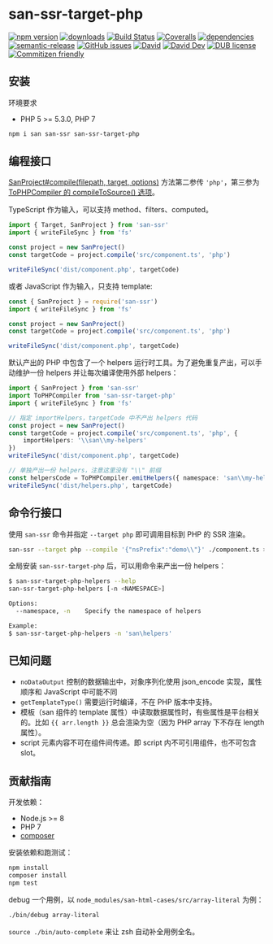 # san-ssr-target-php
[![npm version](https://img.shields.io/npm/v/san-ssr-target-php.svg)](https://www.npmjs.org/package/san-ssr-target-php)
[![downloads](https://img.shields.io/npm/dm/san-ssr-target-php.svg)](https://www.npmjs.org/package/san-ssr-target-php)
[![Build Status](https://travis-ci.com/searchfe/san-ssr-target-php.svg?branch=master)](https://travis-ci.com/searchfe/san-ssr-target-php)
[![Coveralls](https://img.shields.io/coveralls/searchfe/san-ssr-target-php.svg)](https://coveralls.io/github/searchfe/san-ssr-target-php?branch=master)
[![dependencies](https://img.shields.io/david/searchfe/san-ssr-target-php.svg)](https://david-dm.org/searchfe/san-ssr-target-php)
[![semantic-release](https://img.shields.io/badge/%20%20%F0%9F%93%A6%F0%9F%9A%80-semantic--release-e10079.svg)](https://github.com/searchfe/san-ssr-target-php)
[![GitHub issues](https://img.shields.io/github/issues-closed/searchfe/san-ssr-target-php.svg)](https://github.com/searchfe/san-ssr-target-php/issues)
[![David](https://img.shields.io/david/searchfe/san-ssr-target-php.svg)](https://david-dm.org/searchfe/san-ssr-target-php)
[![David Dev](https://img.shields.io/david/dev/searchfe/san-ssr-target-php.svg)](https://david-dm.org/searchfe/san-ssr-target-php?type=dev)
[![DUB license](https://img.shields.io/dub/l/vibe-d.svg)](https://github.com/searchfe/san-ssr-target-php/blob/master/LICENSE)
[![Commitizen friendly](https://img.shields.io/badge/commitizen-friendly-brightgreen.svg)](https://github.com/angular/angular.js/blob/master/DEVELOPERS.md#commits)

## 安装

环境要求

* PHP 5 &gt;= 5.3.0, PHP 7

```bash
npm i san san-ssr san-ssr-target-php
```

## 编程接口

[SanProject#compile(filepath, target, options)][compile] 方法第二参传 `'php'`，第三参为 [ToPHPCompiler 的 compileToSource() 选项][compile-options]。

TypeScript 作为输入，可以支持 method、filters、computed。

```typescript
import { Target, SanProject } from 'san-ssr'
import { writeFileSync } from 'fs'

const project = new SanProject()
const targetCode = project.compile('src/component.ts', 'php')

writeFileSync('dist/component.php', targetCode)
```

或者 JavaScript 作为输入，只支持 template:

```typescript
const { SanProject } = require('san-ssr')
import { writeFileSync } from 'fs'

const project = new SanProject()
const targetCode = project.compile('src/component.ts', 'php')

writeFileSync('dist/component.php', targetCode)
```

默认产出的 PHP 中包含了一个 helpers 运行时工具。为了避免重复产出，可以手动维护一份 helpers 并让每次编译使用外部 helpers：

```typescript
import { SanProject } from 'san-ssr'
import ToPHPCompiler from 'san-ssr-target-php'
import { writeFileSync } from 'fs'

// 指定 importHelpers，targetCode 中不产出 helpers 代码
const project = new SanProject()
const targetCode = project.compile('src/component.ts', 'php', {
    importHelpers: '\\san\\my-helpers'
})
writeFileSync('dist/component.php', targetCode)

// 单独产出一份 helpers，注意这里没有 "\\" 前缀
const helpersCode = ToPHPCompiler.emitHelpers({ namespace: 'san\\my-helpers' })
writeFileSync('dist/helpers.php', targetCode)
```

## 命令行接口

使用 `san-ssr` 命令并指定 `--target php` 即可调用目标到 PHP 的 SSR 渲染。

```bash
san-ssr --target php --compile '{"nsPrefix":"demo\\"}' ./component.ts > ssr.php
```

全局安装 `san-ssr-target-php` 后，可以用命令来产出一份 helpers：

```bash
$ san-ssr-target-php-helpers --help
san-ssr-target-php-helpers [-n <NAMESPACE>]

Options:
  --namespace, -n    Specify the namespace of helpers

Example:
$ san-ssr-target-php-helpers -n 'san\helpers'
```

## 已知问题

- `noDataOutput` 控制的数据输出中，对象序列化使用 json_encode 实现，属性顺序和 JavaScript 中可能不同
- `getTemplateType()` 需要运行时编译，不在 PHP 版本中支持。
- 模板（san 组件的 template 属性）中读取数据属性时，有些属性是平台相关的。比如 `{{ arr.length }}` 总会渲染为空（因为 PHP array 下不存在 length 属性）。
- script 元素内容不可在组件间传递。即 script 内不可引用组件，也不可包含 slot。

## 贡献指南

开发依赖：

* Node.js &gt;= 8
* PHP 7
* [composer](https://getcomposer.org)

安装依赖和跑测试：

```bash
npm install
composer install
npm test
```

debug 一个用例，以 `node_modules/san-html-cases/src/array-literal` 为例：

```bash
./bin/debug array-literal
```

`source ./bin/auto-complete` 来让 zsh 自动补全用例全名。

[san]: https://github.com/baidu/san
[sanproject]: https://searchfe.github.io/san-ssr-target-php/classes/_models_san_project_.sanproject.html
[compile]: https://baidu.github.io/san-ssr/classes/_models_san_project_.sanproject.html#compile
[compile-options]: https://searchfe.github.io/san-ssr-target-php/modules/_compile_options_.html#compileoptions
